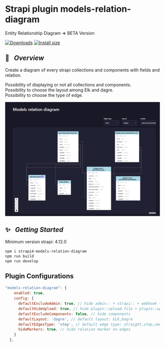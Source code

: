 # Strapi plugin models-relation-diagram

Entity Relationship Diagram => BETA Version

[![Downloads](https://img.shields.io/npm/dm/strapi4-models-relation-diagram?style=for-the-badge)](https://www.npmjs.com/package/strapi4-models-relation-diagram)
[![Install size](https://img.shields.io/npm/l/strapi-plugin-server-route-permission?style=for-the-badge)](https://github.com/PaulRichez/models-relation-diagram/blob/master/Licence)


## 🚀 &nbsp; _Overview_
Create a diagram of every strapi collections and components with fields and relation.


Possibility of displaying or not all collections and components.  
Possibility to choose the layout among Elk and dagre.  
Possibility to choose the type of edge.  


![Alt text](https://github.com/PaulRichez/models-relation-diagram/blob/master/images/v1.png?raw=true)

## ✨ &nbsp; _Getting Started_
Minimum version strapi: 4.12.0  
```
npm i strapi4-models-relation-diagram
npm run build
npm run develop
```

## Plugin Configurations
```js
"models-relation-diagram": {
    enabled: true,
    config: {
      defaultExcludeAdmin: true, // hide admin:: + strapi:: + webhook + plugin::i18n.locale + plugin::content-releases
      defaultHideUpload: true, // hide plugin::upload.file + plugin::upload.folder
      defaultExcludeComponents: false, // hide components
      defaultLayout: 'dagre', // default layout: ELK,Dagre
      defaultEdgesType: 'step', // default edge type: straight,step,smoothstep,bezier
      hideMarkers: true, // hide relation marker on edges 
    }
  },
```
